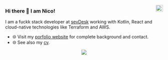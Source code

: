 
<a href="https://www.linkedin.com/in/nico-wickersheim/" target="_blank" rel="nofollow"><img align="right" alt="Nicos Linkdein" width="22px" src="https://cdn.jsdelivr.net/npm/simple-icons@v3/icons/linkedin.svg" /></a>
### Hi there 👋 I am Nico!

I am a fuckk stack developer at [sevDesk](https://sevdesk.de) working with Kotlin, React and cloud-native technologies like Terraform and AWS.

- 🌐 Visit my [porfolio website](https://nicowickersheim.dev) for complete background and contact.
- 🌐 See also my [cv](https://cv-nicowickersheim.vercel.app).

<p align=center>  
  <img align=center src="https://github-readme-stats.vercel.app/api?username=wickenico&show_icons=true&title_color=00ffc2&bg_color=282e2f&icon_color=00ffc2&text_color=FFFFFF">
</p>

